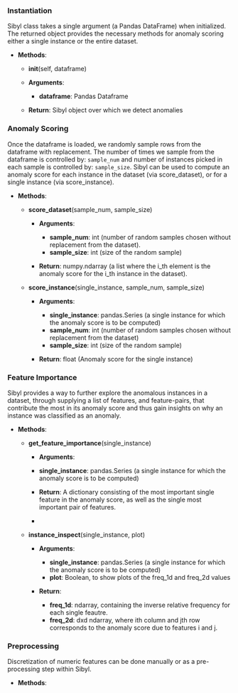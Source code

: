 ### Instantiation

Sibyl class takes a single argument (a Pandas DataFrame) when initialized.  The returned object provides the necessary methods for anomaly scoring either a single instance or the entire dataset.

- __Methods__:

    - __init__(self, dataframe)

    - __Arguments__:

        - __dataframe__: Pandas Dataframe
        
    - __Return__: Sibyl object over which we detect anomalies

### Anomaly Scoring
Once the dataframe is loaded, we randomly sample rows from the dataframe with replacement. The number of times we sample from the dataframe is controlled by: `sample_num` and number of instances picked in each sample is controlled by: `sample_size`. Sibyl can be used to compute an anomaly score for each instance in the dataset (via score_dataset), or for a single instance (via score_instance).

- __Methods__:

  - __score_dataset__(sample_num, sample_size)

    - __Arguments__:

      - __sample_num__: int (number of random samples chosen without replacement from the dataset).
      - __sample_size__: int (size of the random sample)
      
    - __Return__: numpy.ndarray (a list where the i_th element is the anomaly score for the i_th instance in the dataset).
  - __score_instance__(single_instance, sample_num, sample_size)

    - __Arguments__:

      - __single_instance__: pandas.Series (a single instance for which the anomaly score is to be computed)
      - __sample_num__: int (number of random samples chosen without replacement from the dataset)
      - __sample_size__: int (size of the random sample)
      
    - __Return__: float (Anomaly score for the single instance)

### Feature Importance

Sibyl provides a way to further explore the anomalous instances in a dataset, through supplying a list of features, and feature-pairs, that contribute the most in its anomaly score and thus gain insights on why an instance was classified as an anomaly.

- __Methods__:

  - __get_feature_importance__(single_instance)
  
      - __Arguments__:
      
      - __single_instance__: pandas.Series (a single instance for which the anomaly score is to be computed)
     
      - __Return__: A dictionary consisting of the most important single feature in the anomaly score, as well as the single most important pair of features.
      - 
  - __instance_inspect__(single_instance, plot)
  
    - __Arguments__:

      - __single_instance__: pandas.Series (a single instance for which the anomaly score is to be computed)
      - __plot__: Boolean, to show plots of the freq_1d and freq_2d values
      
    - __Return__:
      - __freq_1d__: ndarray, containing the inverse relative frequency for each single feautre.
      - __freq_2d__: dxd ndarray, where ith column and jth row corresponds to the anomaly score due to features i and j.

### Preprocessing

Discretization of numeric features can be done manually or as a pre-processing step within Sibyl.

- __Methods__:


      
